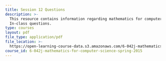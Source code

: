 ```yaml
---
title: Session 12 Questions
description: >-
  This resource contains information regarding mathematics for computer science:
  In-class questions.
type: courses
layout: pdf
file_type: application/pdf
file_location: >-
  https://open-learning-course-data.s3.amazonaws.com/6-042j-mathematics-for-computer-science-spring-2015/cdab5eed5de962a4d6e6b5a43b395f62_MIT6_042JS15_cp12.pdf
course_id: 6-042j-mathematics-for-computer-science-spring-2015
---
```

